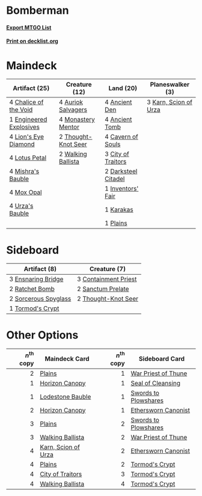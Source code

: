 # Bomberman

#### [Export MTGO List](../collection/Bomberman/Bomberman.txt)
#### [Print on decklist.org](http://decklist.org/?deckmain=4%09Ancient%20Den%0A4%09Ancient%20Tomb%0A4%09Auriok%20Salvagers%0A4%09Cavern%20of%20Souls%0A4%09Chalice%20of%20the%20Void%0A3%09City%20of%20Traitors%0A2%09Darksteel%20Citadel%0A1%09Engineered%20Explosives%0A1%09Inventors'%20Fair%0A1%09Karakas%0A3%09Karn,%20Scion%20of%20Urza%0A4%09Lion's%20Eye%20Diamond%0A4%09Lotus%20Petal%0A4%09Mishra's%20Bauble%0A4%09Monastery%20Mentor%0A4%09Mox%20Opal%0A1%09Plains%0A2%09Thought-Knot%20Seer%0A4%09Urza's%20Bauble%0A2%09Walking%20Ballista&deckside=3%09Containment%20Priest%0A3%09Ensnaring%20Bridge%0A2%09Ratchet%20Bomb%0A2%09Sanctum%20Prelate%0A2%09Sorcerous%20Spyglass%0A2%09Thought-Knot%20Seer%0A1%09Tormod's%20Crypt)
# Maindeck

|                                          Artifact (25)                                           |                                        Creature (12)                                         |                                          Land (20)                                           |                                        Planeswalker (3)                                        |
|--------------------------------------------------------------------------------------------------|----------------------------------------------------------------------------------------------|----------------------------------------------------------------------------------------------|------------------------------------------------------------------------------------------------|
|4 [Chalice of the Void](http://gatherer.wizards.com/Pages/Card/Details.aspx?multiverseid=370411)  |4 [Auriok Salvagers](http://gatherer.wizards.com/Pages/Card/Details.aspx?multiverseid=370370) |4 [Ancient Den](http://gatherer.wizards.com/Pages/Card/Details.aspx?multiverseid=205275)      |3 [Karn, Scion of Urza](http://gatherer.wizards.com/Pages/Card/Details.aspx?multiverseid=442889)|
|1 [Engineered Explosives](http://gatherer.wizards.com/Pages/Card/Details.aspx?multiverseid=370549)|4 [Monastery Mentor](http://gatherer.wizards.com/Pages/Card/Details.aspx?multiverseid=391883) |4 [Ancient Tomb](http://gatherer.wizards.com/Pages/Card/Details.aspx?multiverseid=382842)     |                                                                                                |
|4 [Lion's Eye Diamond](http://gatherer.wizards.com/Pages/Card/Details.aspx?multiverseid=383000)   |2 [Thought-Knot Seer](http://gatherer.wizards.com/Pages/Card/Details.aspx?multiverseid=407519)|4 [Cavern of Souls](http://gatherer.wizards.com/Pages/Card/Details.aspx?multiverseid=426057)  |                                                                                                |
|4 [Lotus Petal](http://gatherer.wizards.com/Pages/Card/Details.aspx?multiverseid=420602)          |2 [Walking Ballista](http://gatherer.wizards.com/Pages/Card/Details.aspx?multiverseid=423848) |3 [City of Traitors](http://gatherer.wizards.com/Pages/Card/Details.aspx?multiverseid=397543) |                                                                                                |
|4 [Mishra's Bauble](http://gatherer.wizards.com/Pages/Card/Details.aspx?multiverseid=438787)      |                                                                                              |2 [Darksteel Citadel](http://gatherer.wizards.com/Pages/Card/Details.aspx?multiverseid=397853)|                                                                                                |
|4 [Mox Opal](http://gatherer.wizards.com/Pages/Card/Details.aspx?multiverseid=397719)             |                                                                                              |1 [Inventors' Fair](http://gatherer.wizards.com/Pages/Card/Details.aspx?multiverseid=417820)  |                                                                                                |
|4 [Urza's Bauble](http://gatherer.wizards.com/Pages/Card/Details.aspx?multiverseid=159247)        |                                                                                              |1 [Karakas](http://gatherer.wizards.com/Pages/Card/Details.aspx?multiverseid=201198)          |                                                                                                |
|                                                                                                  |                                                                                              |1 [Plains](http://gatherer.wizards.com/Pages/Card/Details.aspx?multiverseid=439601)           |                                                                                                |


# Sideboard

|                                         Artifact (8)                                          |                                         Creature (7)                                          |
|-----------------------------------------------------------------------------------------------|-----------------------------------------------------------------------------------------------|
|3 [Ensnaring Bridge](http://gatherer.wizards.com/Pages/Card/Details.aspx?multiverseid=442213)  |3 [Containment Priest](http://gatherer.wizards.com/Pages/Card/Details.aspx?multiverseid=429862)|
|2 [Ratchet Bomb](http://gatherer.wizards.com/Pages/Card/Details.aspx?multiverseid=205482)      |2 [Sanctum Prelate](http://gatherer.wizards.com/Pages/Card/Details.aspx?multiverseid=416780)   |
|2 [Sorcerous Spyglass](http://gatherer.wizards.com/Pages/Card/Details.aspx?multiverseid=435407)|2 [Thought-Knot Seer](http://gatherer.wizards.com/Pages/Card/Details.aspx?multiverseid=407519) |
|1 [Tormod's Crypt](http://gatherer.wizards.com/Pages/Card/Details.aspx?multiverseid=389723)    |                                                                                               |


# Other Options

|*n*<sup>th</sup> copy|                                        Maindeck Card                                         |*n*<sup>th</sup> copy|                                        Sideboard Card                                         |
|--------------------:|----------------------------------------------------------------------------------------------|--------------------:|-----------------------------------------------------------------------------------------------|
|                    2|[Plains](http://gatherer.wizards.com/Pages/Card/Details.aspx?multiverseid=439601)             |                    1|[War Priest of Thune](http://gatherer.wizards.com/Pages/Card/Details.aspx?multiverseid=413577) |
|                    1|[Horizon Canopy](http://gatherer.wizards.com/Pages/Card/Details.aspx?multiverseid=438806)     |                    1|[Seal of Cleansing](http://gatherer.wizards.com/Pages/Card/Details.aspx?multiverseid=383085)   |
|                    1|[Lodestone Bauble](http://gatherer.wizards.com/Pages/Card/Details.aspx?multiverseid=184559)   |                    1|[Swords to Plowshares](http://gatherer.wizards.com/Pages/Card/Details.aspx?multiverseid=383119)|
|                    2|[Horizon Canopy](http://gatherer.wizards.com/Pages/Card/Details.aspx?multiverseid=438806)     |                    1|[Ethersworn Canonist](http://gatherer.wizards.com/Pages/Card/Details.aspx?multiverseid=370504) |
|                    3|[Plains](http://gatherer.wizards.com/Pages/Card/Details.aspx?multiverseid=439601)             |                    2|[Swords to Plowshares](http://gatherer.wizards.com/Pages/Card/Details.aspx?multiverseid=383119)|
|                    3|[Walking Ballista](http://gatherer.wizards.com/Pages/Card/Details.aspx?multiverseid=423848)   |                    2|[War Priest of Thune](http://gatherer.wizards.com/Pages/Card/Details.aspx?multiverseid=413577) |
|                    4|[Karn, Scion of Urza](http://gatherer.wizards.com/Pages/Card/Details.aspx?multiverseid=442889)|                    2|[Ethersworn Canonist](http://gatherer.wizards.com/Pages/Card/Details.aspx?multiverseid=370504) |
|                    4|[Plains](http://gatherer.wizards.com/Pages/Card/Details.aspx?multiverseid=439601)             |                    2|[Tormod's Crypt](http://gatherer.wizards.com/Pages/Card/Details.aspx?multiverseid=389723)      |
|                    4|[City of Traitors](http://gatherer.wizards.com/Pages/Card/Details.aspx?multiverseid=397543)   |                    3|[Tormod's Crypt](http://gatherer.wizards.com/Pages/Card/Details.aspx?multiverseid=389723)      |
|                    4|[Walking Ballista](http://gatherer.wizards.com/Pages/Card/Details.aspx?multiverseid=423848)   |                    4|[Tormod's Crypt](http://gatherer.wizards.com/Pages/Card/Details.aspx?multiverseid=389723)      |

